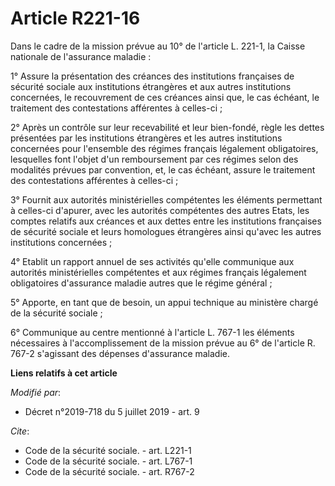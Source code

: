 # Article R221-16

Dans le cadre de la mission prévue au 10° de l'article L. 221-1, la Caisse nationale de l'assurance maladie :

1° Assure la présentation des créances des institutions françaises de sécurité sociale aux institutions étrangères et aux
autres institutions concernées, le recouvrement de ces créances ainsi que, le cas échéant, le traitement des contestations
afférentes à celles-ci ;

2° Après un contrôle sur leur recevabilité et leur bien-fondé, règle les dettes présentées par les institutions étrangères et
les autres institutions concernées pour l'ensemble des régimes français légalement obligatoires, lesquelles font l'objet d'un
remboursement par ces régimes selon des modalités prévues par convention, et, le cas échéant, assure le traitement des
contestations afférentes à celles-ci ;

3° Fournit aux autorités ministérielles compétentes les éléments permettant à celles-ci d'apurer, avec les autorités
compétentes des autres Etats, les comptes relatifs aux créances et aux dettes entre les institutions françaises de sécurité
sociale et leurs homologues étrangères ainsi qu'avec les autres institutions concernées ;

4° Etablit un rapport annuel de ses activités qu'elle communique aux autorités ministérielles compétentes et aux régimes
français légalement obligatoires d'assurance maladie autres que le régime général ;

5° Apporte, en tant que de besoin, un appui technique au ministère chargé de la sécurité sociale ;

6° Communique au centre mentionné à l'article L. 767-1 les éléments nécessaires à l'accomplissement de la mission prévue au
6° de l'article R. 767-2 s'agissant des dépenses d'assurance maladie.

**Liens relatifs à cet article**

_Modifié par_:

  - Décret n°2019-718 du 5 juillet 2019 - art. 9

_Cite_:

  - Code de la sécurité sociale. - art. L221-1
  - Code de la sécurité sociale. - art. L767-1
  - Code de la sécurité sociale. - art. R767-2
